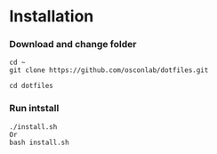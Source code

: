 # Installation
### Download and change folder
```
cd ~
git clone https://github.com/osconlab/dotfiles.git

cd dotfiles
```
### Run intstall
```
./install.sh
Or 
bash install.sh
```

